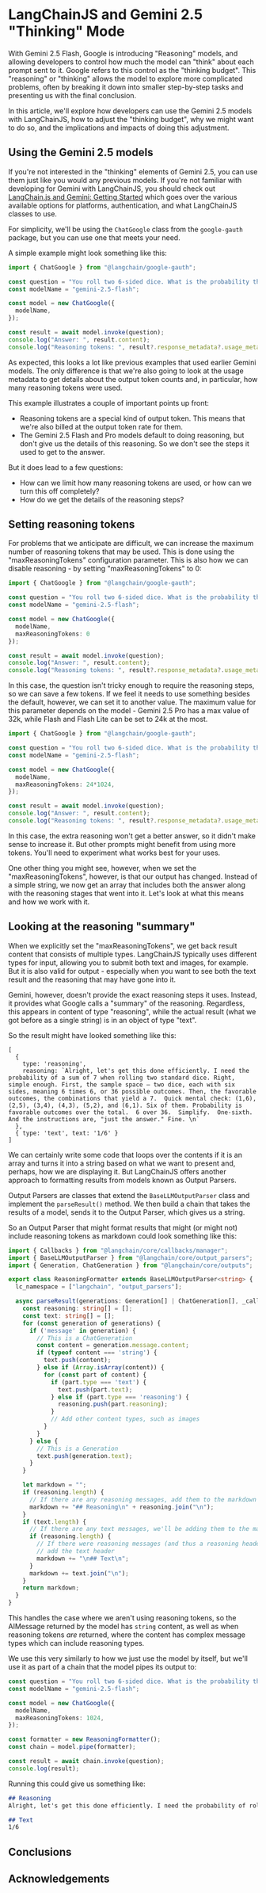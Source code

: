 # LangChainJS and Gemini 2.5 "Thinking" Mode

With Gemini 2.5 Flash, Google is introducing "Reasoning" models, and allowing developers
to control how much the model can "think" about each prompt sent to it. Google refers
to this control as the "thinking budget". This "reasoning" or "thinking" allows the model
to explore more complicated problems, often by breaking it down into smaller
step-by-step tasks and presenting us with the final conclusion.

In this article, we'll explore how developers can use the Gemini 2.5 models with
LangChainJS, how to adjust the "thinking budget", why we might want to do so, and the 
implications and impacts of doing this adjustment.

## Using the Gemini 2.5 models

If you're not interested in the "thinking" elements of Gemini 2.5, you can use them
just like you would any previous models.
If you're not familiar with developing for
Gemini with LangChainJS, you should check out 
[LangChain.js and Gemini: Getting Started](https://code.iaflw.com/2024/06/langchainjs-and-gemini-getting-started.html) 
which goes over the various available options for platforms, authentication,
and what LangChainJS classes to use.

For simplicity, we'll be using the `ChatGoogle`
class from the `google-gauth` package, but you can use one
that meets your need.

A simple example might look something like this:
```typescript
import { ChatGoogle } from "@langchain/google-gauth";

const question = "You roll two 6-sided dice. What is the probability they add up to 7? Give me just the answer - do not explain.";
const modelName = "gemini-2.5-flash";

const model = new ChatGoogle({
  modelName,
});

const result = await model.invoke(question);
console.log("Answer: ", result.content);
console.log("Reasoning tokens: ", result?.response_metadata?.usage_metadata?.output_token_details?.reasoning ?? 0);
```

As expected, this looks a lot like previous examples that used earlier Gemini models. 
The only difference is that we're also going to look at the usage metadata to
get details about the output token counts and, in particular, how many reasoning
tokens were used.

This example illustrates a couple of important points up front:
* Reasoning tokens are a special kind of output token. This means that we're also
  billed at the output token rate for them.
* The Gemini 2.5 Flash and Pro models default to doing reasoning, but don't give us
  the details of this reasoning. So we don't see the steps it used to get to the answer.

But it does lead to a few questions:
* How can we limit how many reasoning tokens are used, or how can we turn this off
  completely?
* How do we get the details of the reasoning steps?

## Setting reasoning tokens

For problems that we anticipate are difficult, we can increase the maximum number
of reasoning tokens that may be used. This is done using the
"maxReasoningTokens"  configuration parameter. This is also how we can disable
reasoning - by setting "maxReasoningTokens" to 0:

```typescript
import { ChatGoogle } from "@langchain/google-gauth";

const question = "You roll two 6-sided dice. What is the probability they add up to 7? Give me just the answer - do not explain.";
const modelName = "gemini-2.5-flash";

const model = new ChatGoogle({
  modelName,
  maxReasoningTokens: 0
});

const result = await model.invoke(question);
console.log("Answer: ", result.content);
console.log("Reasoning tokens: ", result?.response_metadata?.usage_metadata?.output_token_details?.reasoning ?? 0);
```

In this case, the question isn't tricky enough to require the reasoning steps, 
so we can save a few tokens. If we feel it needs to use something besides the default,
however, we can set it to another value. The maximum value for this parameter depends
on the model - Gemini 2.5 Pro has a max value of 32k, while Flash and Flash Lite can
be set to 24k at the most.

```typescript
import { ChatGoogle } from "@langchain/google-gauth";

const question = "You roll two 6-sided dice. What is the probability they add up to 7? Give me just the answer - do not explain.";
const modelName = "gemini-2.5-flash";

const model = new ChatGoogle({
  modelName,
  maxReasoningTokens: 24*1024,
});

const result = await model.invoke(question);
console.log("Answer: ", result.content);
console.log("Reasoning tokens: ", result?.response_metadata?.usage_metadata?.output_token_details?.reasoning ?? 0);
```

In this case, the extra reasoning won't get a better answer, so it didn't make sense
to increase it. But other prompts might benefit from using more tokens. You'll need
to experiment what works best for your uses.

One other thing you might see, however, when we set the "maxReasoningTokens", however,
is that our output has changed. Instead of a simple string, we now get an array that
includes both the answer along with the reasoning stages that went into it. Let's look
at what this means and how we work with it.

## Looking at the reasoning "summary"

When we explicitly set the "maxReasoningTokens", we get back result content that consists
of multiple types. LangChainJS typically uses different types for input, allowing you
to submit both text and images, for example. But it is also valid for output - especially
when you want to see both the text result and the reasoning that may have gone into it.

Gemini, however, doesn't provide the exact reasoning steps it uses. Instead, it provides
what Google calls a "summary" of the reasoning. Regardless, this appears in content
of type "reasoning", while the actual result (what we got before as a single string)
is in an object of type "text".

So the result might have looked something like this:

```
[
  {
    type: 'reasoning',
    reasoning: `Alright, let's get this done efficiently. I need the probability of a sum of 7 when rolling two standard dice. Right, simple enough. First, the sample space – two dice, each with six sides, meaning 6 times 6, or 36 possible outcomes. Then, the favorable outcomes, the combinations that yield a 7.  Quick mental check: (1,6), (2,5), (3,4), (4,3), (5,2), and (6,1). Six of them. Probability is favorable outcomes over the total.  6 over 36.  Simplify.  One-sixth.  And the instructions are, "just the answer." Fine. \n`
  },
  { type: 'text', text: '1/6' }
]
```

We can certainly write some code that loops over the contents if it is an array and
turns it into a string based on what we want to present and, perhaps, how we are
displaying it. But LangChainJS offers another approach to formatting results from models
known as Output Parsers. 

Output Parsers are classes that extend the `BaseLLMOutputParser`
class and implement the `parseResult()` method. We then build a chain that takes the 
results of a model, sends it to the Output Parser, which gives us a string.

So an Output Parser that might format results that might (or might not)
include reasoning tokens as markdown could look something like this:

```typescript
import { Callbacks } from "@langchain/core/callbacks/manager";
import { BaseLLMOutputParser } from "@langchain/core/output_parsers";
import { Generation, ChatGeneration } from "@langchain/core/outputs";

export class ReasoningFormatter extends BaseLLMOutputParser<string> {
  lc_namespace = ["langchain", "output_parsers"];

  async parseResult(generations: Generation[] | ChatGeneration[], _callbacks?: Callbacks): Promise<string> {
    const reasoning: string[] = [];
    const text: string[] = [];
    for (const generation of generations) {
      if ('message' in generation) { 
        // This is a ChatGeneration
        const content = generation.message.content;
        if (typeof content === 'string') {
          text.push(content);
        } else if (Array.isArray(content)) {
          for (const part of content) {
            if (part.type === 'text') {
              text.push(part.text);
            } else if (part.type === 'reasoning') {
              reasoning.push(part.reasoning);
            }
            // Add other content types, such as images
          }
        }
      } else { 
        // This is a Generation
        text.push(generation.text);
      }
    }

    let markdown = "";
    if (reasoning.length) {
      // If there are any reasoning messages, add them to the markdown after a header
      markdown += "## Reasoning\n" + reasoning.join("\n");
    }
    if (text.length) {
      // If there are any text messages, we'll be adding them to the markdown
      if (reasoning.length) {
        // If there were reasoning messages (and thus a reasoning header),
        // add the text header
        markdown += "\n## Text\n";
      }
      markdown += text.join("\n");
    }
    return markdown;
  }
}
```

This handles the case where we aren't using reasoning tokens, so the AIMessage
returned by the model has `string` content, as well as when reasoning tokens
_are_ returned, where the content has complex message types which can include
reasoning types.

We use this very similarly to how we just use the model by itself, but 
we'll use it as part of a chain that the model pipes its output to:

```typescript
const question = "You roll two 6-sided dice. What is the probability they add up to 7? Give me just the answer - do not explain.";
const modelName = "gemini-2.5-flash";

const model = new ChatGoogle({
  modelName,
  maxReasoningTokens: 1024,
});

const formatter = new ReasoningFormatter();
const chain = model.pipe(formatter);

const result = await chain.invoke(question);
console.log(result);
```

Running this could give us something like:

```markdown
## Reasoning
Alright, let's get this done efficiently. I need the probability of rolling a sum of 7 with two six-sided dice. Standard probability calculation here. First, I have to figure out the total number of possibilities, then count the successful outcomes, and finally, divide. Two dice, each with six faces, means 6 times 6, or 36 total outcomes. Now, let's get the combinations that equal 7: (1,6), (2,5), (3,4), (4,3), (5,2), and (6,1). That's six favorable outcomes. The probability, therefore, is 6 out of 36. Simplify that, and we're at 1/6. But the user wants *just* the answer. So that's what I will output.

## Text
1/6
```

## Conclusions

## Acknowledgements